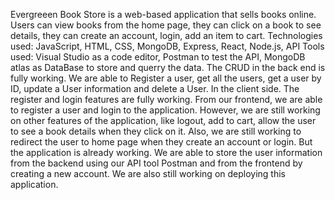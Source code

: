 Evergreeen Book Store is a web-based application that sells books online. Users can view books from the home page, they can click on a book to see details, they can create an account, login, add an item to cart.
Technologies used: JavaScript, HTML, CSS, MongoDB, Express, React, Node.js, API
Tools used: Visual Studio as a code editor, Postman to test the API, MongoDB atlas as DataBase to store and querry the data. 
The CRUD in the back end is fully working. We are able to Register a user, get all the users, get a user by ID, update a User information and delete a User. 
In the client side. The register and login features are fully working. From our frontend, we are able to register a user and login to the application. 
However, we are still working on other features of the application, like logout, add to cart, allow the user to see a book details when they click on it. Also, we are still working to redirect the user to home page when they create an account or login. 
But the application is already working. We are able to store the user information from the backend using our API tool Postman and from the frontend by creating a new account. 
We are also still working on deploying this application. 
